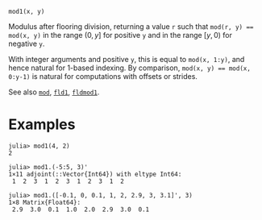 ```
mod1(x, y)
```

Modulus after flooring division, returning a value `r` such that `mod(r, y) == mod(x, y)` in the range $(0, y]$ for positive `y` and in the range $[y,0)$ for negative `y`.

With integer arguments and positive `y`, this is equal to `mod(x, 1:y)`, and hence natural for 1-based indexing. By comparison, `mod(x, y) == mod(x, 0:y-1)` is natural for computations with offsets or strides.

See also [`mod`](@ref), [`fld1`](@ref), [`fldmod1`](@ref).

# Examples

```jldoctest
julia> mod1(4, 2)
2

julia> mod1.(-5:5, 3)'
1×11 adjoint(::Vector{Int64}) with eltype Int64:
 1  2  3  1  2  3  1  2  3  1  2

julia> mod1.([-0.1, 0, 0.1, 1, 2, 2.9, 3, 3.1]', 3)
1×8 Matrix{Float64}:
 2.9  3.0  0.1  1.0  2.0  2.9  3.0  0.1
```
